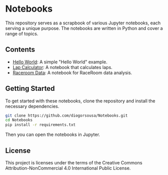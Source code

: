 # Notebooks

This repository serves as a scrapbook of various Jupyter notebooks, each serving a unique purpose. The notebooks are written in Python and cover a range of topics.

## Contents 

- [Hello World](https://github.com/diogorsousa/Notebooks/blob/main/hello_world.ipynb): A simple "Hello World" example.
- [Lap Calculator](https://github.com/diogorsousa/Notebooks/blob/main/lap_calculator.ipynb): A notebook that calculates laps.
- [Raceroom Data](https://github.com/diogorsousa/Notebooks/blob/main/raceroom_data.ipynb): A notebook for RaceRoom data analysis.

## Getting Started

To get started with these notebooks, clone the repository and install the necessary dependencies.

```bash
git clone https://github.com/diogorsousa/Notebooks.git
cd Notebooks
pip install -r requirements.txt
```

Then you can open the notebooks in Jupyter.

## License

This project is licenses under the terms of the Creative Commons Attribution-NonCommercial 4.0 International Public License.